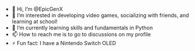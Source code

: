 - 👋 Hi, I’m @EpicGenX
- 👀 I’m interested in developing video games, socializing with friends, and learning at school!
- 🌱 I’m currently learning skills and fundamentals in Python
- 📫 How to reach me is to go to discussions on my profile
- ⚡ Fun fact: I have a Nintendo Switch OLED

<!---
EpicGenX/EpicGenX is a ✨ special ✨ repository because its `README.md` (this file) appears on your GitHub profile.
You can click the Preview link to take a look at your changes.
--->
